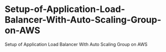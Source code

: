 # Setup-of-Application-Load-Balancer-With-Auto-Scaling-Group-on-AWS
Setup of Application Load Balancer With Auto Scaling Group on AWS
